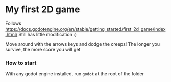 # My first 2D game

Follows https://docs.godotengine.org/en/stable/getting_started/first_2d_game/index.html\
Still has little modification :)

Move around with the arrows keys and dodge the creeps!
The longer you survive, the more score you will get


### How to start
With any godot engine installed, run `godot` at the root of the folder
